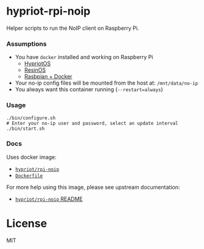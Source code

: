 # hypriot-rpi-noip

Helper scripts to run the NoIP client on Raspberry Pi.

### Assumptions

- You have `docker` installed and working on Raspberry Pi
  - [HypriotOS][hypriot-os]
  - [ResinOS][resin-os]
  - [Rasbpian + Docker][raspbian-docker]
- Your no-ip config files will be mounted from the host at: `/mnt/data/no-ip`
- You always want this container running (`--restart=always`)

### Usage

```
./bin/configure.sh
# Enter your no-ip user and password, select an update interval
./bin/start.sh
```

### Docs

Uses docker image:

- [`hypriot/rpi-noip`](https://hub.docker.com/r/hypriot/rpi-noip/)
- [`Dockerfile`](https://github.com/hypriot/rpi-noip/blob/master/Dockerfile)

For more help using this image, please see upstream documentation:

 - [`hypriot/rpi-noip` README](https://github.com/hypriot/rpi-noip)

# License

MIT

[hypriot-os]: https://blog.hypriot.com/about/#hypriotos:6083a88ee3411b0d17ce02d738f69d47
[resin-os]: https://resin.io/
[raspbian-docker]: https://github.com/umiddelb/armhf/wiki/Get-Docker-up-and-running-on-the-RaspberryPi-(ARMv6)-in-four-steps-(Wheezy)
